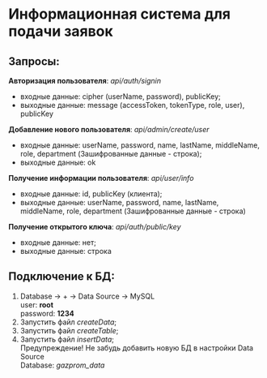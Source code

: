 # Информационная система для подачи заявок
Запросы:
-----------------------------------
**Авторизация пользователя**: _api/auth/signin_
* входные данные: cipher (userName, password), publicKey; 
* выходные данные: message (accessToken, tokenType, role, user), publicKey 

**Добавление нового пользователя**: _api/admin/create/user_
* входные данные: userName, password, name, lastName, middleName, role, department (Зашифрованные данные - строка); 
* выходные данные: ok

**Получение информации пользователя**: _api/user/info_
* входные данные: id, publicKey (клиента);
* выходные данные: userName, password, name, lastName, middleName, role, department (Зашифрованные данные - строка)

**Получение открытого ключа**: _api/auth/public/key_
* входные данные: нет;
* выходные данные: строка

Подключение к БД:
-----------------------------------
1. Database -> + -> Data Source -> MySQL\
user: **root**\
password: **1234**
2. Запустить файл _createData_;
3. Запустить файл _createTable_;
4. Запустить файл _insertData_;\
Предупреждение! Не забудь добавить новую БД в настройки Data Source\
Database: _gazprom_data_